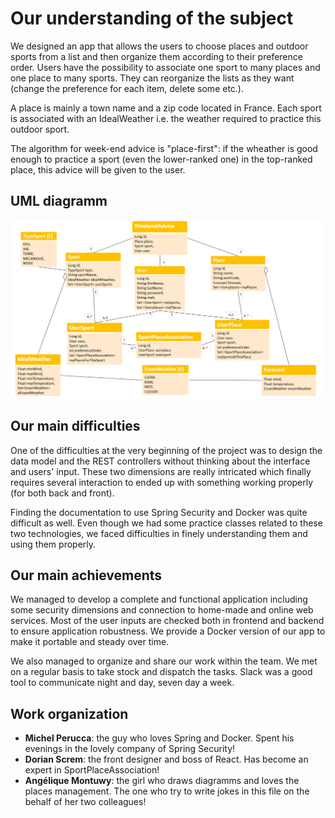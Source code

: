 # Our understanding of the subject

We designed an app that allows the users to choose places and outdoor sports from a list and then organize them according to their preference order. Users have the possibility to associate one sport to many places and one place to many sports. They can reorganize the lists as they want (change the preference for each item, delete some etc.).

A place is mainly a town name and a zip code located in France.
Each sport is associated with an IdealWeather i.e. the weather required to practice this outdoor sport.

The algorithm for week-end advice is "place-first": if the wheather is good enough to practice a sport (even the lower-ranked one) in the top-ranked place, this advice will be given to the user.


## UML diagramm
![Screenshot](UML-wego.PNG)

## Our main difficulties
One of the difficulties at the very beginning of the project was to design the data model and the REST controllers without thinking about the interface and users' input. These two dimensions are really intricated which finally requires several interaction to ended up with something working properly (for both back and front).

Finding the documentation to use Spring Security and Docker was quite difficult as well. Even though we had some practice classes related to these two technologies, we faced difficulties in finely understanding them and using them properly.

## Our main achievements
We managed to develop a complete and functional application including some security dimensions and connection to home-made and online web services. Most of the user inputs are checked both in frontend and backend to ensure application robustness. We provide a Docker version of our app to make it portable and steady over time.

We also managed to organize and share our work within the team. We met on a regular basis to take stock and dispatch the tasks. Slack was a good tool to communicate night and day, seven day a week.   

## Work organization

* **Michel Perucca**: the guy who loves Spring and Docker. Spent his evenings in the lovely company of Spring Security! 
* **Dorian Screm**: the front designer and boss of React. Has become an expert in SportPlaceAssociation!
* **Angélique Montuwy**: the girl who draws diagramms and loves the places management. The one who try to write jokes in this file on the behalf of her two colleagues! 

